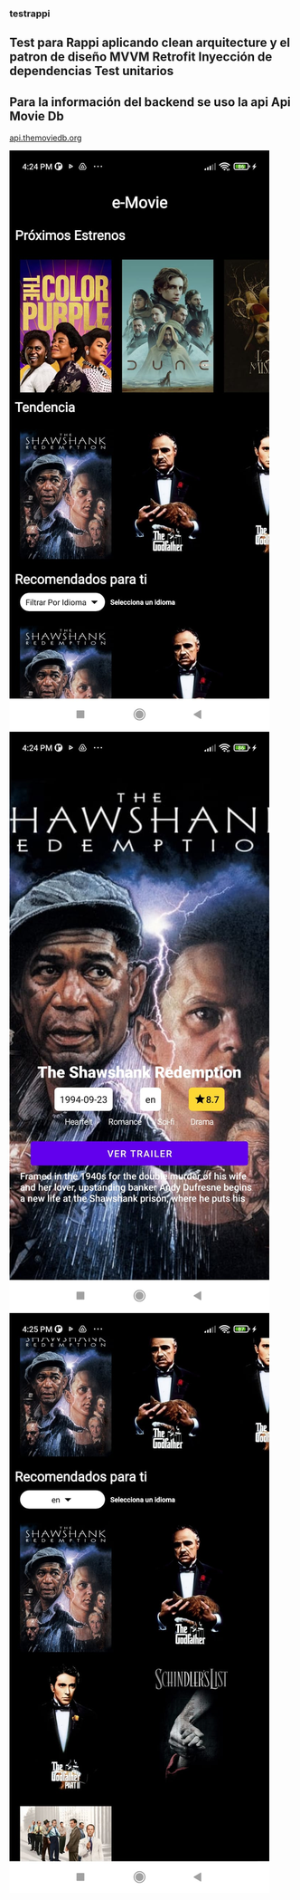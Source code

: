 ### testrappi
## Test para Rappi aplicando clean arquitecture y el patron de diseño **MVVM** **Retrofit** **Inyección de dependencias** **Test unitarios**
## Para la información del backend se uso la api **Api Movie Db** 
[api.themoviedb.org](https://api.themoviedb.org/)





![Applicacion test para Rappi](https://github.com/bzazueta/testrappi/blob/main/test/app/src/main/res/drawable/image2.jpeg)
![Applicacion test para Rappi](https://github.com/bzazueta/testrappi/blob/main/test/app/src/main/res/drawable/image3.jpeg)
![Applicacion test para Rappi](https://github.com/bzazueta/testrappi/blob/main/test/app/src/main/res/drawable/image4.jpeg)